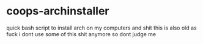 # coops-archinstaller
quick bash script to install arch on my computers and shit
this is also old as fuck i dont use some of this shit anymore so dont judge me

